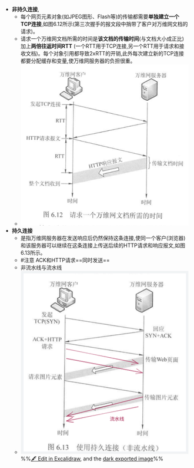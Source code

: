 - **非持久连接**,
	- 每个网页元素对象(如JPEG图形、Flash等)的传输都需要**单独建立一个TCP连接**,如图6.12所示(第三次握手的报文段中捎带了客户对万维网文档的请求)。
	- 请求一个万维网文档所需的时间是**该文档的传输时间**(与文档大小成正比)加上**两倍往返时间RTT** (一个RTT用于TCP连接,另一个RTT用于请求和接收文档)。每个对象引用都导致2xRTT的开销,此外每次建立新的TCP连接都要分配缓存和变量,使万维网服务器的负担很重。
	- ![](attachments/Pasted%20image%2020221123155735.png)
- **持久连接**
	- 是指万维网服务器在发送响应后仍然保持这条连接,使同一个客户(浏览器)和该服务器可以继续在这条连接上传送后续的HTTP请求和响应报文,如图6.13所示。
	- #注意 ACK和HTTP请求==同时发送==
	- 非流水线与流水线
	- ![](attachments/HTTP%E7%9A%84%E6%8C%81%E4%B9%85%E8%BF%9E%E6%8E%A5%E5%92%8C%E9%9D%9E%E6%8C%81%E4%B9%85%E8%BF%9E%E6%8E%A5%202022-11-23%2016.01.41.excalidraw.svg)
%%[🖋 Edit in Excalidraw](attachments/HTTP%E7%9A%84%E6%8C%81%E4%B9%85%E8%BF%9E%E6%8E%A5%E5%92%8C%E9%9D%9E%E6%8C%81%E4%B9%85%E8%BF%9E%E6%8E%A5%202022-11-23%2016.01.41.excalidraw.md), and the [dark exported image](attachments/HTTP%E7%9A%84%E6%8C%81%E4%B9%85%E8%BF%9E%E6%8E%A5%E5%92%8C%E9%9D%9E%E6%8C%81%E4%B9%85%E8%BF%9E%E6%8E%A5%202022-11-23%2016.01.41.excalidraw.dark.svg)%%